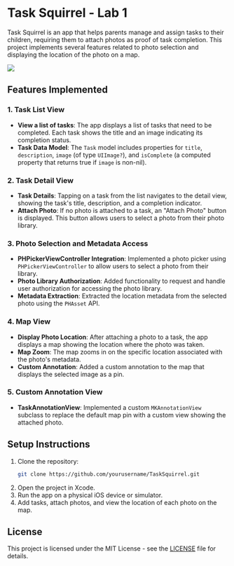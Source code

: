 # Task Squirrel - Lab 1

Task Squirrel is an app that helps parents manage and assign tasks to their children, requiring them to attach photos as proof of task completion. This project implements several features related to photo selection and displaying the location of the photo on a map.

<div>
    <a href="https://www.loom.com/share/0933edc18f5744d2bf2370c72f2316dd">
    </a>
    <a href="https://www.loom.com/share/0933edc18f5744d2bf2370c72f2316dd">
      <img style="max-width:300px;" src="https://cdn.loom.com/sessions/thumbnails/0933edc18f5744d2bf2370c72f2316dd-6b783e16f4a09ef1-full-play.gif">
    </a>
  </div>
 

## Features Implemented

### 1. Task List View
- **View a list of tasks**: The app displays a list of tasks that need to be completed. Each task shows the title and an image indicating its completion status.
- **Task Data Model**: The `Task` model includes properties for `title`, `description`, `image` (of type `UIImage?`), and `isComplete` (a computed property that returns true if `image` is non-nil).

### 2. Task Detail View
- **Task Details**: Tapping on a task from the list navigates to the detail view, showing the task's title, description, and a completion indicator.
- **Attach Photo**: If no photo is attached to a task, an "Attach Photo" button is displayed. This button allows users to select a photo from their photo library.

### 3. Photo Selection and Metadata Access
- **PHPickerViewController Integration**: Implemented a photo picker using `PHPickerViewController` to allow users to select a photo from their library.
- **Photo Library Authorization**: Added functionality to request and handle user authorization for accessing the photo library.
- **Metadata Extraction**: Extracted the location metadata from the selected photo using the `PHAsset` API.

### 4. Map View
- **Display Photo Location**: After attaching a photo to a task, the app displays a map showing the location where the photo was taken.
- **Map Zoom**: The map zooms in on the specific location associated with the photo's metadata.
- **Custom Annotation**: Added a custom annotation to the map that displays the selected image as a pin.

### 5. Custom Annotation View
- **TaskAnnotationView**: Implemented a custom `MKAnnotationView` subclass to replace the default map pin with a custom view showing the attached photo.

## Setup Instructions

1. Clone the repository:
    ```bash
    git clone https://github.com/yourusername/TaskSquirrel.git
    ```
2. Open the project in Xcode.
3. Run the app on a physical iOS device or simulator.
4. Add tasks, attach photos, and view the location of each photo on the map.

## License

This project is licensed under the MIT License - see the [LICENSE](LICENSE) file for details.
